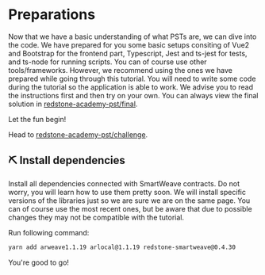 # Preparations

Now that we have a basic understanding of what PSTs are, we can dive into the code.
We have prepared for you some basic setups consiting of Vue2 and Bootstrap for the frontend part, Typescript, Jest and ts-jest for tests, and ts-node for running scripts. You can of course use other tools/frameworks. However, we recommend using the ones we have prepared while going through this tutorial. You will need to write some code during the tutorial so the application is able to work. We advise you to read the instructions first and then try on your own. You can always view the final solution in [redstone-academy-pst/final](https://github.com/redstone-finance/redstone-academy/tree/main/redstone-academy-pst/final).

Let the fun begin!

Head to [redstone-academy-pst/challenge](https://github.com/redstone-finance/redstone-academy/tree/main/redstone-academy-pst/challenge).

## ⛏️ Install dependencies

Install all dependencies connected with SmartWeave contracts. Do not worry, you will learn how to use them pretty soon. We will install specific versions of the libraries just so we are sure we are on the same page. You can of course use the most recent ones, but be aware that due to possible changes they may not be compatible with the tutorial.

Run following command:

```bash
yarn add arweave1.1.19 arlocal@1.1.19 redstone-smartweave@0.4.30
```

You're good to go!
